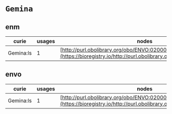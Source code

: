 # `Gemina`
## enm
| curie     |   usages | nodes                                                                                                               |
|-----------|----------|---------------------------------------------------------------------------------------------------------------------|
| Gemina:ls |        1 | [http://purl.obolibrary.org/obo/ENVO:02000035](https://bioregistry.io/http://purl.obolibrary.org/obo/ENVO:02000035) |
## envo
| curie     |   usages | nodes                                                                                                               |
|-----------|----------|---------------------------------------------------------------------------------------------------------------------|
| Gemina:ls |        1 | [http://purl.obolibrary.org/obo/ENVO:02000035](https://bioregistry.io/http://purl.obolibrary.org/obo/ENVO:02000035) |
